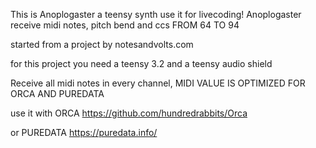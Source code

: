 This is Anoplogaster a teensy synth use it for livecoding!
Anoplogaster receive midi notes, pitch bend and ccs FROM 64 TO 94


started from a project by notesandvolts.com

for this project you need a teensy 3.2 and a teensy audio shield

Receive all midi notes in every channel, MIDI VALUE IS OPTIMIZED FOR ORCA AND PUREDATA



use it with ORCA https://github.com/hundredrabbits/Orca

or PUREDATA https://puredata.info/
